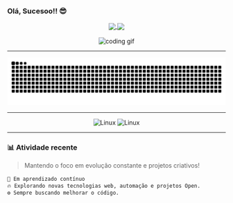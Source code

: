 ### Olá, Sucesoo!! 😎

<div align="center">
  <a href="https://github.com/DevCadion">
    <img height="120em" align="center" src="https://github-readme-stats.vercel.app/api?username=DevCadion&show_icons=true&theme=react&include_all_commits=true&count_private=true"/>
    <img height="180em" align="center" src="https://github-readme-stats.vercel.app/api/top-langs/?username=DevCadion&layout=compact&langs_count=7&theme=react"/>
  </a>
</div>

<br>

<div align="center">
  <img width="200" height="150" src="https://user-images.githubusercontent.com/74038190/212284158-e840e285-664b-44d7-b79b-e264b5e54825.gif" alt="coding gif" />
</div>

---

<div align="center">
  
  ![Snake animation](https://github.com/DevCadion/DevCadion/blob/output/github-contribution-grid-snake.svg)

</div>

---

<div align="center">

  ![Linux](https://img.shields.io/badge/Linux-000000?style=for-the-badge&logo=linux&logoColor=white)
  ![Linux](https://img.shields.io/badge/-Linux-informational?style=for-the-badge&logo=linux&logoColor=white&color=FCC624)


</div>

---

### 📊 Atividade recente
> Mantendo o foco em evolução constante e projetos criativos!  

```text
🌱 Em aprendizado contínuo
🔥 Explorando novas tecnologias web, automação e projetos Open.
⚙️ Sempre buscando melhorar o código.
